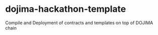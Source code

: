 # dojima-hackathon-template
Compile and Deployment of contracts and templates on top of DOJIMA chain
